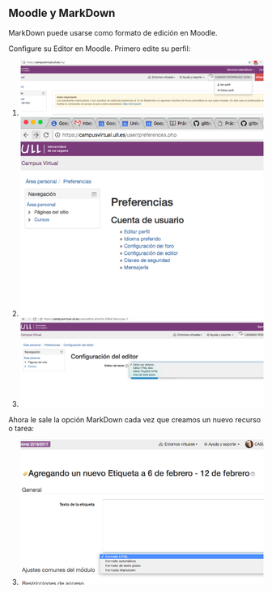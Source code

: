 ## Moodle y MarkDown

MarkDown puede usarse como formato de edición en Moodle.

Configure su Editor en Moodle. Primero edite su perfil:

1. ![Configurar Editor de Moodle 1](assets/moodle/configurareditormoodle1.png)
2. ![Configurar Editor de Moodle 2](assets/moodle/configurareditormoodle2.png)
3. ![Configurar Editor de Moodle 3](assets/moodle/configurareditordemoodle3.png)

Ahora le sale la opción MarkDown cada vez que creamos un nuevo recurso o tarea:

3. ![Crear etiqueta en Formato Moodle](assets/moodle/crearetiquetamoodleformatomd.png)
